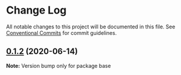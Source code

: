 # Change Log

All notable changes to this project will be documented in this file.
See [Conventional Commits](https://conventionalcommits.org) for commit guidelines.

## [0.1.2](https://github.com/imsergiobernal/base/compare/base@0.1.1...base@0.1.2) (2020-06-14)

**Note:** Version bump only for package base
